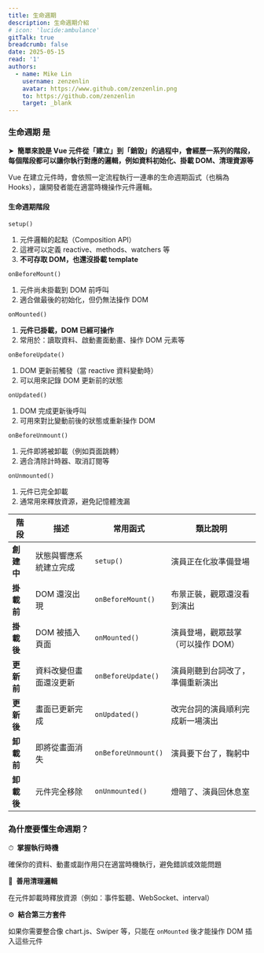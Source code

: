 ```yaml
---
title: 生命週期
description: 生命週期介紹
# icon: 'lucide:ambulance'
gitTalk: true
breadcrumb: false
date: 2025-05-15
read: '1'
authors:
  - name: Mike Lin
    username: zenzenlin
    avatar: https://www.github.com/zenzenlin.png
    to: https://github.com/zenzenlin
    target: _blank
---
```


### 生命週期 是

➤ **簡單來說是 Vue 元件從「建立」到「銷毀」的過程中，會經歷一系列的階段，每個階段都可以讓你執行對應的邏輯，例如資料初始化、掛載 DOM、清理資源等**

Vue 在建立元件時，會依照一定流程執行一連串的生命週期函式（也稱為 Hooks），讓開發者能在適當時機操作元件邏輯。

#### 生命週期階段

`setup()`

1. 元件邏輯的起點（Composition API）
2. 這裡可以定義 reactive、methods、watchers 等
3. **不可存取 DOM，也還沒掛載 template**

`onBeforeMount()`

1. 元件尚未掛載到 DOM 前呼叫
2. 適合做最後的初始化，但仍無法操作 DOM

`onMounted()`

1. **元件已掛載，DOM 已經可操作**
2. 常用於：讀取資料、啟動畫面動畫、操作 DOM 元素等

`onBeforeUpdate()`

1. DOM 更新前觸發（當 reactive 資料變動時）
2. 可以用來記錄 DOM 更新前的狀態

`onUpdated()`

1. DOM 完成更新後呼叫
2. 可用來對比變動前後的狀態或重新操作 DOM

`onBeforeUnmount()`

1. 元件即將被卸載（例如頁面跳轉）
2. 適合清除計時器、取消訂閱等

`onUnmounted()`

1. 元件已完全卸載
2. 通常用來釋放資源，避免記憶體洩漏

| 階段       | 描述               | 常用函式              | 類比說明                       |
| --------- | ------------------ | ------------------- | ----------------------------- |
| **創建中** | 狀態與響應系統建立完成 | `setup()`           | 演員正在化妝準備登場             |
| **掛載前** | DOM 還沒出現         | `onBeforeMount()`   | 布景正裝，觀眾還沒看到演出        |
| **掛載後** | DOM 被插入頁面       | `onMounted()`       | 演員登場，觀眾鼓掌（可以操作 DOM） |
| **更新前** | 資料改變但畫面還沒更新 | `onBeforeUpdate()`  | 演員剛聽到台詞改了，準備重新演出   |
| **更新後** | 畫面已更新完成        | `onUpdated()`       | 改完台詞的演員順利完成新一場演出   |
| **卸載前** | 即將從畫面消失        | `onBeforeUnmount()` | 演員要下台了，鞠躬中             |
| **卸載後** | 元件完全移除         | `onUnmounted()`     | 燈暗了、演員回休息室              |

### 為什麼要懂生命週期？

⏱ **掌握執行時機**

確保你的資料、動畫或副作用只在適當時機執行，避免錯誤或效能問題

🧼 **善用清理邏輯**

在元件卸載時釋放資源（例如：事件監聽、WebSocket、interval）

⚙️ **結合第三方套件**

如果你需要整合像 chart.js、Swiper 等，只能在 `onMounted` 後才能操作 DOM 插入這些元件
